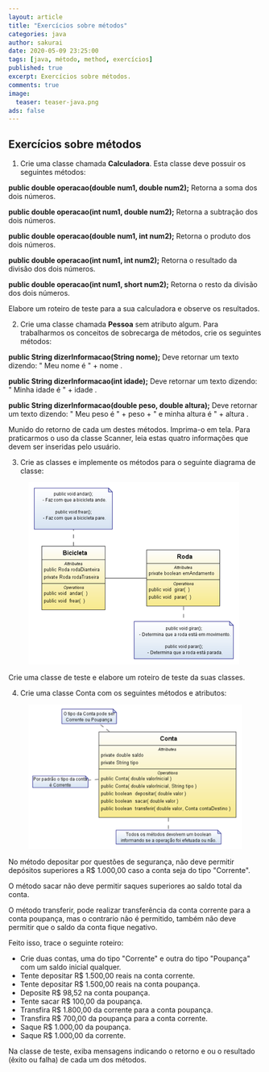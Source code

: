 ```yaml
---
layout: article
title: "Exercícios sobre métodos"
categories: java
author: sakurai
date: 2020-05-09 23:25:00
tags: [java, método, method, exercícios]
published: true
excerpt: Exercícios sobre métodos.
comments: true
image:
  teaser: teaser-java.png
ads: false
---
```


## Exercícios sobre métodos

1. Crie uma classe chamada **Calculadora**. Esta classe deve possuir os seguintes métodos:

**public double operacao(double num1, double num2);**
Retorna a soma dos dois números.

**public double operacao(int num1, double num2);**
Retorna a subtração dos dois números.

**public double operacao(double num1, int num2);**
Retorna o produto dos dois números.

**public double operacao(int num1, int num2);**
Retorna o resultado da divisão dos dois números.

**public double operacao(int num1, short num2);**
Retorna o resto da divisão dos dois números.

Elabore um roteiro de teste para a sua calculadora e observe os resultados.


2. Crie uma classe chamada **Pessoa** sem atributo algum. Para trabalharmos os conceitos de sobrecarga de métodos, crie os seguintes métodos:

**public String dizerInformacao(String nome);**
Deve retornar um texto dizendo: " Meu nome é " + nome .

**public String dizerInformacao(int idade);**
Deve retornar um texto dizendo: " Minha idade é " + idade .

**public String dizerInformacao(double peso, double altura);**
Deve retornar um texto dizendo: " Meu peso é " + peso +  " e minha altura é " + altura .

Munido do retorno de cada um destes métodos. Imprima-o em tela. Para praticarmos o uso da classe Scanner, leia estas quatro informações que devem ser inseridas pelo usuário.


3. Crie as classes e implemente os métodos para o seguinte diagrama de classe:

<figure>
    <a href="/images/2020-05-09-java-exercicios-metodos-ex03.png"><img src="/images/2020-05-09-java-exercicios-metodos-ex03.png" alt="Exercício 3."></a>
</figure>

Crie uma classe de teste e elabore um roteiro de teste da suas classes.


4. Crie uma classe Conta com os seguintes métodos e atributos:

<figure>
    <a href="/images/2020-05-09-java-exercicios-metodos-ex04.png"><img src="/images/2020-05-09-java-exercicios-metodos-ex04.png" alt="Exercício 4."></a>
</figure>

No método depositar por questões de segurança, não deve permitir depósitos superiores a R$ 1.000,00 caso a conta seja do tipo "Corrente". 

O método sacar não deve permitir saques superiores ao saldo total da conta.

O método transferir, pode realizar transferência da conta corrente para a conta poupança, mas o contrario não é permitido, também não deve permitir que o saldo da conta fique negativo.

Feito isso, trace o seguinte roteiro:
- Crie duas contas, uma do tipo "Corrente" e outra do tipo "Poupança" com um saldo inicial qualquer.
- Tente depositar R$ 1.500,00 reais na conta corrente.
- Tente depositar R$ 1.500,00 reais na conta poupança.
- Deposite R$ 98,52 na conta poupança.
- Tente sacar R$ 100,00 da poupança.
- Transfira R$ 1.800,00 da corrente para a conta poupança.
- Transfira R$ 700,00 da poupança para a conta corrente.
- Saque R$ 1.000,00 da poupança.
- Saque R$ 1.000,00 da corrente.

Na classe de teste, exiba mensagens indicando o retorno e ou o resultado (êxito ou falha) de cada um dos métodos.